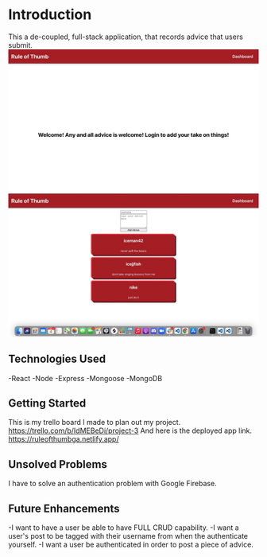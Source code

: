 # Introduction
This a de-coupled, full-stack application, that records advice that users submit.
![Live Server Screenshot](./img/Home.jpeg)
![Live Server Screenshot](./img/Dashboard.jpeg)
## Technologies Used
-React
-Node 
-Express 
-Mongoose 
-MongoDB
## Getting Started
This is my trello board I made to plan out my project. 
https://trello.com/b/IdMEBeDi/project-3
And here is the deployed app link.
https://ruleofthumbga.netlify.app/
## Unsolved Problems
I have to solve an authentication problem with Google Firebase.
## Future Enhancements
-I want to have a user be able to have FULL CRUD capability. 
-I want a user's post to be tagged with their username from when the authenticate yourself.
-I want a user be authenticated in order to post a piece of advice.